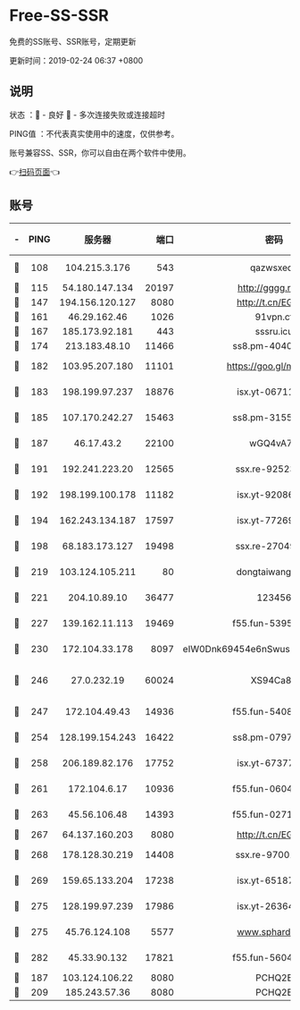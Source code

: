 # Free-SS-SSR

免费的SS账号、SSR账号，定期更新

更新时间：2019-02-24 06:37 +0800

## 说明

状态     ：🙂 - 良好 🙁 - 多次连接失败或连接超时

PING值   ：不代表真实使用中的速度，仅供参考。

账号兼容SS、SSR，你可以自由在两个软件中使用。

👉[扫码页面](https://liesauer.github.io/free-ss-ssr.github.io/)👈

## 账号

|-|PING|服务器|端口|密码|加密方式|区域|
|:----:|:----:|:-----:|-----:|:----:|:----:|:----:|
|🙂|108|104.215.3.176|543|qazwsxedc|aes-256-gcm|JP|
|🙂|115|54.180.147.134|20197|http://gggg.rocks|chacha20|KR|
|🙂|147|194.156.120.127|8080|http://t.cn/EGJIyrl|rc4-md5|RU|
|🙂|161|46.29.162.46|1026|91vpn.cf|rc4-md5|RU|
|🙂|167|185.173.92.181|443|sssru.icu|rc4-md5|RU|
|🙂|174|213.183.48.10|11466|ss8.pm-40405926|rc4-md5|RU|
|🙂|182|103.95.207.180|11101|https://goo.gl/m1zu1p|chacha20-ietf|CN|
|🙂|183|198.199.97.237|18876|isx.yt-06711151|aes-256-cfb|US|
|🙂|185|107.170.242.27|15463|ss8.pm-31553028|aes-256-cfb|US|
|🙂|187|46.17.43.2|22100|wGQ4vA7D|aes-256-gcm|RU|
|🙂|191|192.241.223.20|12565|ssx.re-92523210|aes-256-cfb|US|
|🙂|192|198.199.100.178|11182|isx.yt-92086037|aes-256-cfb|US|
|🙂|194|162.243.134.187|17597|isx.yt-77269149|aes-256-cfb|US|
|🙂|198|68.183.173.127|19498|ssx.re-27049875|aes-256-cfb|US|
|🙂|219|103.124.105.211|80|dongtaiwang.com|aes-256-cfb|US|
|🙂|221|204.10.89.10|36477|123456|aes-256-cfb|US|
|🙂|227|139.162.11.113|19469|f55.fun-53953321|aes-256-cfb|SG|
|🙂|230|172.104.33.178|8097|eIW0Dnk69454e6nSwuspv9DmS201tQ0D|aes-256-cfb|SG|
|🙂|246|27.0.232.19|60024|XS94Ca8K|xchacha20-ietf-poly1305|HK|
|🙂|247|172.104.49.43|14936|f55.fun-54084104|aes-256-cfb|SG|
|🙂|254|128.199.154.243|16422|ss8.pm-07972261|aes-256-cfb|SG|
|🙂|258|206.189.82.176|17752|isx.yt-67377098|aes-256-cfb|SG|
|🙂|261|172.104.6.17|10936|f55.fun-06041209|aes-256-cfb|US|
|🙂|263|45.56.106.48|14393|f55.fun-02711157|aes-256-cfb|US|
|🙂|267|64.137.160.203|8080|http://t.cn/EGJIyrl|rc4-md5|CA|
|🙂|268|178.128.30.219|14408|ssx.re-97001746|aes-256-cfb|SG|
|🙂|269|159.65.133.204|17238|isx.yt-65187427|aes-256-cfb|SG|
|🙂|275|128.199.97.239|17986|isx.yt-26364145|aes-256-cfb|SG|
|🙂|275|45.76.124.108|5577|www.sphard.com|aes-256-cfb|AU|
|🙂|282|45.33.90.132|17821|f55.fun-56045403|aes-256-cfb|US|
|🙂|187|103.124.106.22|8080|PCHQ2E|rc4-md5|US|
|🙂|209|185.243.57.36|8080|PCHQ2E|rc4-md5|US|
